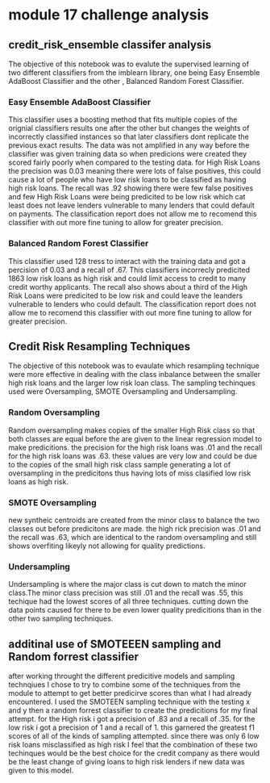 # module 17 challenge analysis 

## credit_risk_ensemble classifer analysis 

The objective of this notebook was to evalute the supervised learning of two different classifiers from the 
imblearn library, one being Easy Ensemble AdaBoost Classifier and the other , Balanced Random Forest Classifier. 




###  Easy Ensemble AdaBoost Classifier
This classifier uses a boosting method that fits multiple copies of the orignial classifiers results one after the other but changes the weights of incorrectly classified instances so that later classifiers dont replicate the previous exact results. The data was not amplified in any way before the classifier was given training data so when predicions were created they scored fairly poorly when compared to the testing data. for High Risk Loans the precision was  0.03 meaning there were lots of false positives, this could cause a lot of people who have low risk loans to be classified as having high risk loans. The recall was .92  showing  there were few false positives  and few  High Risk Loans were being predicited to be low risk which cat least does not leave lenders vulnerable to many lenders that could default on payments.
The classification report does not allow me to recomend this classifier with out more fine tuning to allow for greater precision. 

### Balanced Random Forest Classifier 
This classifier used 128 tress to interact with the training data and got a percision of 0.03 and a recall of .67. This classifiers  incorrecly predicited 1863 low risk loans as high risk and could limit access to credit to many credit worthy applicants. The recall also shows about a third of the High Risk Loans were predicited to be low risk and could leave the leanders vulnerable to lenders who could default. The classification report does not allow me to recomend this classifier with out more fine tuning to allow for greater precision. 


## Credit Risk Resampling Techniques

The objective of this notebook was to evaulate which resampling technique were more effective in dealing with the class inbalance between the smaller high risk loans and the larger  low risk loan class. The sampling techinques used were Oversampling, SMOTE Oversampling and Undersampling. 




### Random Oversampling
Random oversampling makes copies of the smaller High Risk class so that both classes are equal before the are given to the linear regression model to make predicitions. the precision for the high risk loans was .01 and the recall for the high risk loans was .63. these values are very low and could be due to the copies of the small high risk class sample generating a lot of oversampling in the predicitons thus having lots of miss clasified low risk loans as high risk. 


### SMOTE Oversampling
new syntheic centroids are created from the minor class to balance the two classes out before predicitons are made. the high rick precision was .01 and the recall was .63, which are identical to the random oversampling and still shows overfiting likeyly not allowing for quality predictions. 

### Undersampling
Undersampling is where the major class is cut down to match the minor class.The minor class precision was still .01 and the recall was .55, this techique had the lowest scores of all three techniques. cutting down the data points caused for there to be even lower quality predicitions than in the other two sampling techniques. 


## additinal use of SMOTEEEN sampling and Random forrest classifier 
after working throught the different predicitive models and sampling technqiues I chose to try to combine some of the techniques from the module to attempt to get better predicirve scores than what I had already encountered. I used the SMOTEEN sampling technique with the testing x and y then a random forrest classifier to create the predicitions for my final attempt. for the High risk i got a precision of .83 and a recall of 
.35. for the low risk i got a precision of 1 and a recall of 1. this garnered the greatest f1 scores of all of the kinds of sampling attempted. since there was only 6 low risk loans misclassified as high risk I feel that the combination of these two techinques would be the best choice for the credit company as there would be the least change of giving loans to high risk lenders if new data was given to this model. 